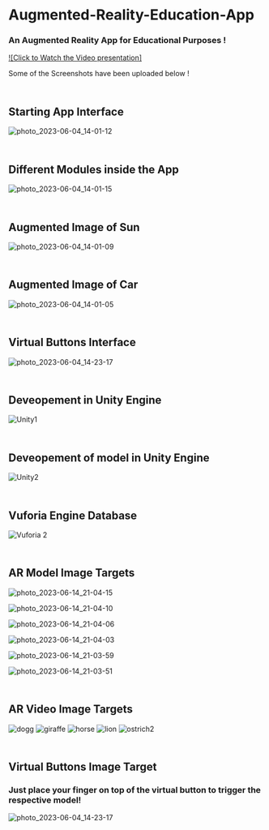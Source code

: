 # Augmented-Reality-Education-App
### An Augmented Reality App for Educational Purposes !<br>

[![Click to Watch the Video presentation]](https://youtu.be/8biM8hCjDms)


Some of the Screenshots have been uploaded below !




## <br> Starting App Interface 
![photo_2023-06-04_14-01-12](https://github.com/gopinathvarad/Augmented-Reality-Education-App/assets/65111584/7d8d2117-aec5-41f3-9965-bfd9a492de77)

## <br> Different Modules inside the App

![photo_2023-06-04_14-01-15](https://github.com/gopinathvarad/Augmented-Reality-Education-App/assets/65111584/e26bc539-3063-43e4-9419-838a5fae91fe)

## <br> Augmented Image of Sun

![photo_2023-06-04_14-01-09](https://github.com/gopinathvarad/Augmented-Reality-Education-App/assets/65111584/508ba6c7-775c-485b-b5ae-9ccb14490ec7)

## <br> Augmented Image of Car

![photo_2023-06-04_14-01-05](https://github.com/gopinathvarad/Augmented-Reality-Education-App/assets/65111584/7b878123-0627-4def-b09b-3412b5262a9c)

## <br> Virtual Buttons Interface 

![photo_2023-06-04_14-23-17](https://github.com/gopinathvarad/Augmented-Reality-Education-App/assets/65111584/3d135b2f-e8c5-4b7e-af9b-1dc9b11d995d)

## <br> Deveopement in Unity Engine
![Unity1](https://github.com/gopinathvarad/Augmented-Reality-Education-App/assets/65111584/e558d0cb-c5a1-44b9-bf79-63a1a07c6056)

## <br> Deveopement of model in Unity Engine 
![Unity2](https://github.com/gopinathvarad/Augmented-Reality-Education-App/assets/65111584/08ccf90a-b7a4-44a8-bf53-73596d7c26a0)

## <br> Vuforia Engine Database 
![Vuforia 2](https://github.com/gopinathvarad/Augmented-Reality-Education-App/assets/65111584/06c5fc91-37e2-428c-a7b2-a9f71067afa8)

## <br> AR Model Image Targets
![photo_2023-06-14_21-04-15](https://github.com/gopinathvarad/Augmented-Reality-Education-App/assets/65111584/9505473a-9d9d-4955-963e-88883788c154)
<br>


![photo_2023-06-14_21-04-10](https://github.com/gopinathvarad/Augmented-Reality-Education-App/assets/65111584/402bc0aa-5bb9-4545-b9a2-fed0aba89372)
<br>


![photo_2023-06-14_21-04-06](https://github.com/gopinathvarad/Augmented-Reality-Education-App/assets/65111584/a69b8036-43e6-4379-b32c-1784a7c7c4cf)
<br>


![photo_2023-06-14_21-04-03](https://github.com/gopinathvarad/Augmented-Reality-Education-App/assets/65111584/4caa4abb-3994-4ee4-9d97-421ef7b08e32)
<br>


![photo_2023-06-14_21-03-59](https://github.com/gopinathvarad/Augmented-Reality-Education-App/assets/65111584/a1cd5f3a-a659-4ac3-bbf3-77bb5215733c)
<br>


![photo_2023-06-14_21-03-51](https://github.com/gopinathvarad/Augmented-Reality-Education-App/assets/65111584/a565725d-2454-44b0-b3e8-4f49b74ebc3a)


## <br> AR Video Image Targets

![dogg](https://github.com/gopinathvarad/Augmented-Reality-Education-App/assets/65111584/cf77447f-0ac0-4bf8-8339-34415b54cf97)
![giraffe](https://github.com/gopinathvarad/Augmented-Reality-Education-App/assets/65111584/dcf32530-2b52-492d-8c7a-87e5306d2402)
![horse](https://github.com/gopinathvarad/Augmented-Reality-Education-App/assets/65111584/24a81fd6-fcc3-44f6-a641-bd8b23943dd7)
![lion](https://github.com/gopinathvarad/Augmented-Reality-Education-App/assets/65111584/7c9bee14-69f5-4da2-b876-5f60130e420e)
![ostrich2](https://github.com/gopinathvarad/Augmented-Reality-Education-App/assets/65111584/4bcc721f-c368-4760-978c-c7d4ff7038a0)

## <br> Virtual Buttons Image Target
### Just place your finger on top of the virtual button to trigger the respective model!

![photo_2023-06-04_14-23-17](https://github.com/gopinathvarad/Augmented-Reality-Education-App/assets/65111584/d8d4c29c-2598-4d43-905e-d7e6c7f85360)

